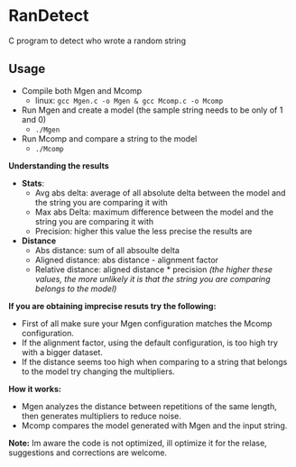 # RanDetect
C program to detect who wrote a random string

**Usage**
-
 * Compile both Mgen and Mcomp 
	 *	linux: `gcc Mgen.c -o Mgen & gcc Mcomp.c -o Mcomp`
 * Run Mgen and create a model (the sample string needs to be only of 1 and 0)
	 * `./Mgen`
 * Run Mcomp and compare a string to the model
	 * `./Mcomp`

**Understanding the results**

 * **Stats**:
	 - Avg abs delta: average of all absolute delta between the model and the string you are comparing it with
	 - Max abs Delta: maximum difference between the model and the string you are comparing it with
	 - Precision: higher this value the less precise the results are
 * **Distance**
	 - Abs distance: sum of all absoulte delta
	 - Aligned distance: abs distance - alignment factor 
	 - Relative distance: aligned distance * precision 
*(the higher these values, the more unlikely it is that the string you are comparing belongs to the model)*

**If you are obtaining imprecise resuts try the following:**
 * First of all make sure your Mgen configuration matches the Mcomp configuration.
 * If the alignment factor, using the default configuration, is too high try with a bigger dataset.
 * If the distance seems too high when comparing to a string that belongs to the model try changing the multipliers.

**How it works:**

 * Mgen analyzes the distance between repetitions of the same length, then generates multipliers to reduce noise.
 * Mcomp compares the model generated with Mgen and the input string.

**Note:** Im aware the code is not optimized, ill optimize it for the relase, suggestions and corrections are welcome.

